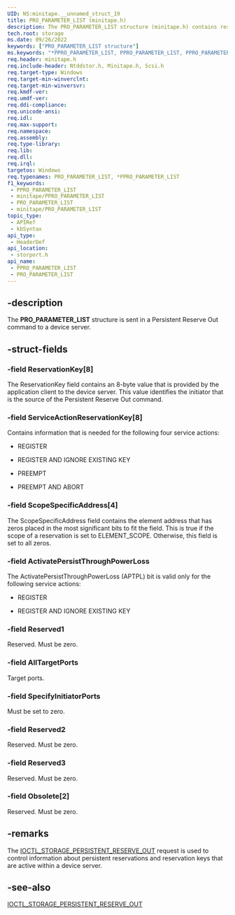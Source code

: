 ```yaml
---
UID: NS:minitape.__unnamed_struct_19
title: PRO_PARAMETER_LIST (minitape.h)
description: The PRO_PARAMETER_LIST structure (minitape.h) contains reservation information that is sent in a Persistent Reserve Out (PRO) command to a device server.
tech.root: storage
ms.date: 09/26/2022
keywords: ["PRO_PARAMETER_LIST structure"]
ms.keywords: "*PPRO_PARAMETER_LIST, PPRO_PARAMETER_LIST, PPRO_PARAMETER_LIST structure pointer [Storage Devices], PRO_PARAMETER_LIST, PRO_PARAMETER_LIST structure [Storage Devices], storage.pro_parameter_list, storport/PPRO_PARAMETER_LIST, storport/PRO_PARAMETER_LIST, structs-general_7481edb0-cc60-44b9-abcc-80bf0f79fbae.xml"
req.header: minitape.h
req.include-header: Ntddstor.h, Minitape.h, Scsi.h
req.target-type: Windows
req.target-min-winverclnt: 
req.target-min-winversvr: 
req.kmdf-ver: 
req.umdf-ver: 
req.ddi-compliance: 
req.unicode-ansi: 
req.idl: 
req.max-support: 
req.namespace: 
req.assembly: 
req.type-library: 
req.lib: 
req.dll: 
req.irql: 
targetos: Windows
req.typenames: PRO_PARAMETER_LIST, *PPRO_PARAMETER_LIST
f1_keywords:
 - PPRO_PARAMETER_LIST
 - minitape/PPRO_PARAMETER_LIST
 - PRO_PARAMETER_LIST
 - minitape/PRO_PARAMETER_LIST
topic_type:
 - APIRef
 - kbSyntax
api_type:
 - HeaderDef
api_location:
 - storport.h
api_name:
 - PPRO_PARAMETER_LIST
 - PRO_PARAMETER_LIST
---
```


## -description

The **PRO_PARAMETER_LIST** structure is sent in a Persistent Reserve Out command to a device server.

## -struct-fields

### -field ReservationKey[8]

The ReservationKey field contains an 8-byte value that is provided by the application client to the device server. This value identifies the initiator that is the source of the Persistent Reserve Out command.

### -field ServiceActionReservationKey[8]

Contains information that is needed for the following four service actions:

- REGISTER

- REGISTER AND IGNORE EXISTING KEY

- PREEMPT

- PREEMPT AND ABORT

### -field ScopeSpecificAddress[4]

The ScopeSpecificAddress field contains the element address that has zeros placed in the most significant bits to fit the field. This is true if the scope of a reservation is set to ELEMENT_SCOPE. Otherwise, this field is set to all zeros.

### -field ActivatePersistThroughPowerLoss

The ActivatePersistThroughPowerLoss (APTPL) bit is valid only for the following service actions:

- REGISTER

- REGISTER AND IGNORE EXISTING KEY

### -field Reserved1

Reserved. Must be zero.

### -field AllTargetPorts

Target ports.

### -field SpecifyInitiatorPorts

Must be set to zero.

### -field Reserved2

Reserved. Must be zero.

### -field Reserved3

Reserved. Must be zero.

### -field Obsolete[2]

Reserved. Must be zero.

## -remarks

The [IOCTL_STORAGE_PERSISTENT_RESERVE_OUT](../ntddstor/ni-ntddstor-ioctl_storage_persistent_reserve_out.md) request is used to control information about persistent reservations and reservation keys that are active within a device server.

## -see-also

[IOCTL_STORAGE_PERSISTENT_RESERVE_OUT](../ntddstor/ni-ntddstor-ioctl_storage_persistent_reserve_out.md)